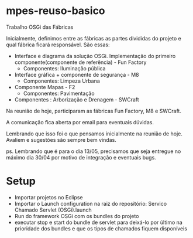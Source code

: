 # mpes-reuso-basico
Trabalho OSGi das Fábricas

Inicialmente, definimos entre as fábricas as partes divididas do projeto e qual fábrica ficará responsável. São essas:

* Interface e diagrama da solução OSGi. Implementação do primeiro componente(componente de referência) - Fun Factory
  * Componentes: Iluminação pública
* Interface gráfica + componente de segurança - M8
  * Componentes: Limpeza Urbana
* Componente Mapas - F2
  * Componentes: Pavimentação
* Componentes : Arborização e Drenagem - SWCraft

Na reunião de hoje, participaram as fábricas Fun Factory, M8 e SWCraft.

A comunicação fica aberta por email para eventuais dúvidas.

Lembrando que isso foi o que pensamos inicialmente na reunião de hoje. Avaliem e sugestões são sempre bem vindas.

ps. Lembrando que é para o dia 13/05, precisamos que seja entregue no máximo dia 30/04 por motivo de integração e eventuais bugs.

# Setup

* Importar projetos no Eclipse
* Importar o Launch configuration na raiz do repositório: Servico Chamado Servlet (OSGi).launch
* Run do framework OSGi com os bundles do projeto 
* executar stop e start do bundle de servlet para deixá-lo por último na prioridade dos bundles e que os tipos de chamados fiquem disponíveis 
